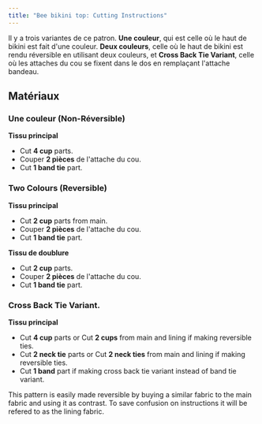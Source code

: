 ```yaml
---
title: "Bee bikini top: Cutting Instructions"
---
```


Il y a trois variantes de ce patron. **Une couleur**, qui est celle où le haut de bikini est fait d'une couleur. **Deux couleurs**, celle où le haut de bikini est rendu réversible en utilisant deux couleurs, et **Cross Back Tie Variant**, celle où les attaches du cou se fixent dans le dos en remplaçant l'attache bandeau.

## Matériaux

### Une couleur (Non-Réversible)

**Tissu principal**

- Cut **4 cup** parts.
- Couper **2 pièces** de l'attache du cou.
- Cut **1 band tie** part.

### Two Colours (Reversible)

**Tissu principal**

- Cut **2 cup** parts from main.
- Couper **2 pièces** de l'attache du cou.
- Cut **1 band tie** part.

**Tissu de doublure**

- Cut **2 cup** parts.
- Couper **2 pièces** de l'attache du cou.
- Cut **1 band tie** part.

### Cross Back Tie Variant.

**Tissu principal**

- Cut **4 cup** parts or Cut **2 cups** from main and lining if making reversible ties.
- Cut **2 neck tie** parts or Cut **2 neck ties** from main and lining if making reversible ties.
- Cut **1 band** part if making cross back tie variant instead of band tie variant.

<Note>

This pattern is easily made reversible by buying a similar fabric to the main fabric and using it as contrast. To save confusion on instructions it will be refered to as the lining fabric.

</Note>
